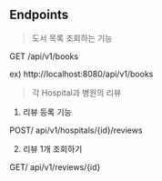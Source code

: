 ## Endpoints

> 도서 목록 조회하는 기능

GET /api/v1/books

ex) http://localhost:8080/api/v1/books

> 각 Hospital과 병원의 리뷰 

1. 리뷰 등록 기능
   
POST/ api/v1/hospitals/{id}/reviews
   
2. 리뷰 1개 조회하기

GET/ api/v1/reviews/{id}
